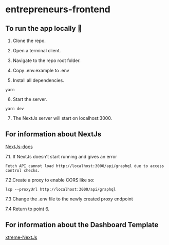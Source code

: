 # entrepreneurs-frontend

## To run the app locally 🤖

1. Clone the repo.

2. Open a terminal client.

3. Navigate to the repo root folder.

4. Copy .env.example to .env

5. Install all dependencies.

```shell
yarn
```

6. Start the server.

```shell
yarn dev
```

7. The NextJs server will start on localhost:3000.

## For information about NextJs
[NextJs-docs](https://nextjs.org/docs/getting-started)

7.1. If NextJs doesn't start running and gives an error 
```
Fetch API cannot load http://localhost:3000/api/graphql due to access control checks.
```

7.2.Create a proxy to enable CORS like so:
```
lcp --proxyUrl http://localhost:3000/api/graphql
```

7.3 Change the .env file to the newly created proxy endpoint

7.4 Return to point 6.

## For information about the Dashboard Template
[xtreme-NextJs](https://demos.wrappixel.com/premium-admin-templates/nextjs/xtreme-nextjs-dist/docs/documentation.html)